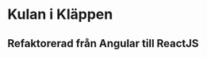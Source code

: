 # Kulan i Kläppen

<!--![](http://i.imgur.com/DUiL9yn.png)-->

## Refaktorerad från Angular till ReactJS